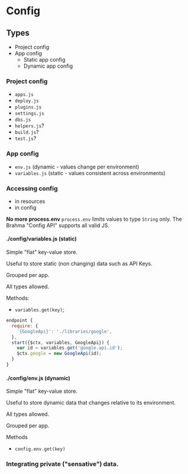 # Config

## Types
- Project config
- App config
  - Static app config
  - Dynamic app config

### Project config
- `apps.js`
- `deploy.js`
- `plugins.js`
- `settings.js`
- `dbs.js`
- `helpers.js`?
- `build.js`?
- `test.js`?

### App config
- `env.js` (dynamic - values change per environment)
- `variables.js` (static - values consistent across environments)

### Accessing config

- in resources
- in config


**No more process.env**
`process.env` limits values to type `String` only. The Brahma "Config API" supports all valid JS.

#### ./config/variables.js (static)

Simple "flat" key-value store.

Useful to store static (non changing) data such as API Keys.

Grouped per app.

All types allowed.

Methods:
- `variables.get(key)`;

```javascript
endpoint {
  require: {
    '{GoogleApi}': './libraries/google',
  },
  start({$ctx, variables, GoogleApi}) {
    var id = variables.get('google.api.id');
    $ctx.google = new GoogleApi(id);
  }
}
```

#### ./config/env.js (dynamic)

Simple "flat" key-value store.

Useful to store dynamic data that changes relative to its environment.

All types allowed.

Grouped per app.

Methods
- `config.env.get(key)`

### Integrating private ("sensative") data.
